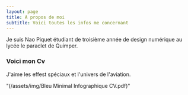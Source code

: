 ```yaml
---
layout: page
title: A propos de moi
subtitle: Voici toutes les infos me concernant
---
```


Je suis Nao Piquet étudiant de troisième année de design numérique au lycée le paraclet de Quimper.

### Voici mon Cv

J'aime les effest spéciaux et l'univers de l'aviation.

"(/assets/img/Bleu Minimal Infographique CV.pdf)"

